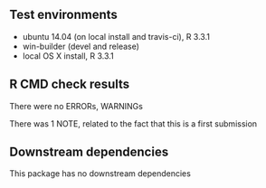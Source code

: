 ## Test environments
* ubuntu 14.04 (on local install and travis-ci), R 3.3.1
* win-builder (devel and release)
* local OS X install, R 3.3.1

## R CMD check results
There were no ERRORs, WARNINGs 

There was 1 NOTE, related to the fact that this is a first submission

## Downstream dependencies

This package has no downstream dependencies